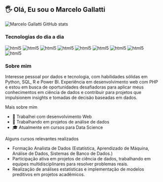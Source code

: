 ## 🖐️ Olá, Eu sou o Marcelo Gallatti 

![Marcelo Gallatti GitHub stats](https://github-readme-stats.vercel.app/api?username=gallatti&show_icons=true&theme=highcontrast)

### Tecnologias do dia a dia 

<div style="display: inline_block">
  <img align="center" alt="html5" src="https://img.shields.io/badge/Windows-0078D6?style=for-the-badge&logo=windows&logoColor=white">
  <img align="center" alt="html5" src="https://img.shields.io/badge/Linux-FCC624?style=for-the-badge&logo=linux&logoColor=black">
  <img align="center" alt="html5" src="https://img.shields.io/badge/Python-3776AB?style=for-the-badge&logo=python&logoColor=white">
  <img align="center" alt="html5" src="https://img.shields.io/badge/JavaScript-323330?style=for-the-badge&logo=javascript&logoColor=F7DF1E">
  <img align="center" alt="html5" src="https://img.shields.io/badge/PHP-777BB4?style=for-the-badge&logo=php&logoColor=white">
  <img align="center" alt="html5" src="https://img.shields.io/badge/R-276DC3?style=for-the-badge&logo=r&logoColor=white">
  <img align="center" alt="html5" src="https://img.shields.io/badge/MySQL-00000F?style=for-the-badge&logo=mysql&logoColor=white">
  <img align="center" alt="html5" src="https://img.shields.io/badge/PostgreSQL-316192?style=for-the-badge&logo=postgresql&logoColor=white">
  <img align="center" alt="html5" src="https://img.shields.io/badge/Oracle-F80000?style=for-the-badge&logo=oracle&logoColor=black">
</div>

### Sobre mim
Interesse pessoal por dados e tecnologia, com habilidades sólidas em Python, SQL, R e Power BI. Experiência em desenvolvimento web com PHP e estou em busca de oportunidades desafiadoras para aplicar meus conhecimentos em ciência de dados e contribuir para projetos que impulsionem insights e tomadas de decisão baseadas em dados.

Mais sobre mim
- 💼 Trabalhei com desenvolvimento Web
- 🤵 Trabalhando em projetos de análise de dados
- 🎓 Atualmente em cursos para Data Science

Alguns cursos relevantes realizados
- Formação Analista de Dados (Estatística, Aprendizado de Máquina, Análise de Dados, Sistemas de Banco de Dados.)
- Participação ativa em projetos de ciência de dados, trabalhando em equipes multidisciplinares para resolver problemas reais.
- Realização de análises estatísticas e implementação de modelos preditivos em projetos acadêmicos.
